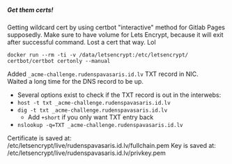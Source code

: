 ##### Get them certs!
Getting wildcard cert by using certbot "interactive" method for
Gitlab Pages supposedly.
Make sure to have volume for Lets Encrypt,
because it will exit after successful command. Lost a cert that way. Lol

`docker run --rm -ti -v /data/letsencrypt:/etc/letsencrypt/ certbot/certbot certonly --manual`

Added `_acme-challenge.rudenspavasaris.id.lv` TXT record in NIC.  
Waited a long time for the DNS record to be up.
- Several options exist to check if the TXT record is out in the interwebs:
- `host -t txt _acme-challenge.rudenspavasaris.id.lv`
- `dig -t txt _acme-challenge.rudenspavasaris.id.lv`
  - Add `+short` if you only want TXT entry back
- `nslookup -q=TXT _acme-challenge.rudenspavasaris.id.lv`


Certificate is saved at: /etc/letsencrypt/live/rudenspavasaris.id.lv/fullchain.pem
Key is saved at:         /etc/letsencrypt/live/rudenspavasaris.id.lv/privkey.pem
